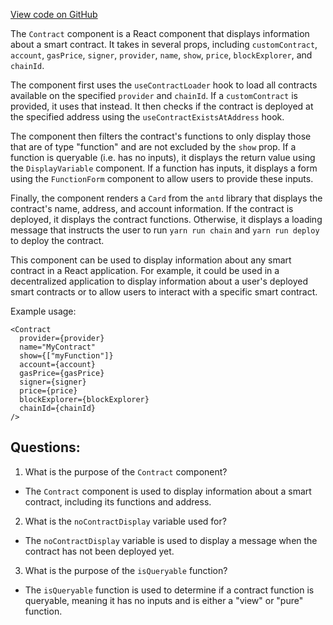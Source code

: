 [View code on GitHub](zoo-labs/zoo/blob/master/lab/src/components/Contract/index.jsx)

The `Contract` component is a React component that displays information about a smart contract. It takes in several props, including `customContract`, `account`, `gasPrice`, `signer`, `provider`, `name`, `show`, `price`, `blockExplorer`, and `chainId`. 

The component first uses the `useContractLoader` hook to load all contracts available on the specified `provider` and `chainId`. If a `customContract` is provided, it uses that instead. It then checks if the contract is deployed at the specified address using the `useContractExistsAtAddress` hook.

The component then filters the contract's functions to only display those that are of type "function" and are not excluded by the `show` prop. If a function is queryable (i.e. has no inputs), it displays the return value using the `DisplayVariable` component. If a function has inputs, it displays a form using the `FunctionForm` component to allow users to provide these inputs.

Finally, the component renders a `Card` from the `antd` library that displays the contract's name, address, and account information. If the contract is deployed, it displays the contract functions. Otherwise, it displays a loading message that instructs the user to run `yarn run chain` and `yarn run deploy` to deploy the contract.

This component can be used to display information about any smart contract in a React application. For example, it could be used in a decentralized application to display information about a user's deployed smart contracts or to allow users to interact with a specific smart contract. 

Example usage:

```
<Contract
  provider={provider}
  name="MyContract"
  show={["myFunction"]}
  account={account}
  gasPrice={gasPrice}
  signer={signer}
  price={price}
  blockExplorer={blockExplorer}
  chainId={chainId}
/>
```
## Questions: 
 1. What is the purpose of the `Contract` component?
- The `Contract` component is used to display information about a smart contract, including its functions and address.

2. What is the `noContractDisplay` variable used for?
- The `noContractDisplay` variable is used to display a message when the contract has not been deployed yet.

3. What is the purpose of the `isQueryable` function?
- The `isQueryable` function is used to determine if a contract function is queryable, meaning it has no inputs and is either a "view" or "pure" function.